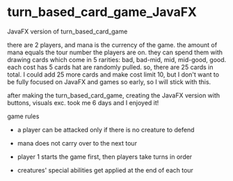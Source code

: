 # turn_based_card_game_JavaFX

JavaFX version of turn_based_card_game

there are 2 players, and mana is the currency of the game. the amount of mana equals the tour number the players are on. they can spend them with drawing cards which come in 5 rarities: bad, bad-mid, mid, mid-good, good. each cost has 5 cards hat are randomly pulled. so, there are 25 cards in total. I could add 25 more cards and make cost limit 10, but I don't want to be fully focused on JavaFX and games so early, so I will stick with this.

after making the turn_based_card_game, creating the JavaFX version with buttons, visuals exc. took me 6 days and I enjoyed it! 

game rules

- a player can be attacked only if there is no creature to defend

- mana does not carry over to the next tour

- player 1 starts the game first, then players take turns in order

- creatures' special abilities get applied at the end of each tour


